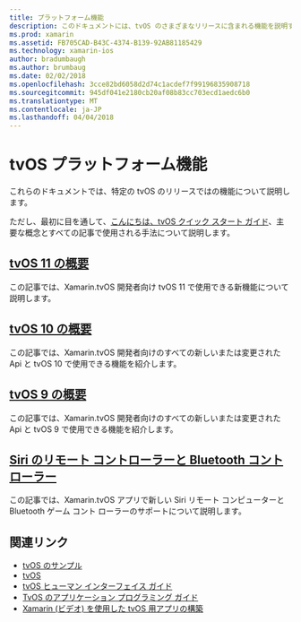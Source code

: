 ```yaml
---
title: プラットフォーム機能
description: このドキュメントには、tvOS のさまざまなリリースに含まれる機能を説明する記事へのリンクがします。
ms.prod: xamarin
ms.assetid: FB705CAD-B43C-4374-B139-92AB81185429
ms.technology: xamarin-ios
author: bradumbaugh
ms.author: brumbaug
ms.date: 02/02/2018
ms.openlocfilehash: 3cce82bd6058d2d74c1acdef7f99196835908718
ms.sourcegitcommit: 945df041e2180cb20af08b83cc703ecd1aedc6b0
ms.translationtype: MT
ms.contentlocale: ja-JP
ms.lasthandoff: 04/04/2018
---
```

# <a name="tvos-platform-features"></a>tvOS プラットフォーム機能

これらのドキュメントでは、特定の tvOS のリリースではの機能について説明します。

ただし、最初に目を通して、[こんにちは、tvOS クイック スタート ガイド](~/ios/tvos/get-started/hello-tvos.md)、主要な概念とすべての記事で使用される手法について説明します。

## <a name="introduction-to-tvos-11iostvosplatformintroduction-to-tvos11md"></a>[tvOS 11 の概要](~/ios/tvos/platform/introduction-to-tvos11.md)

この記事では、Xamarin.tvOS 開発者向け tvOS 11 で使用できる新機能について説明します。

## <a name="introduction-to-tvos-10iostvosplatformintroduction-to-tvos10indexmd"></a>[tvOS 10 の概要](~/ios/tvos/platform/introduction-to-tvos10/index.md)

この記事では、Xamarin.tvOS 開発者向けのすべての新しいまたは変更された Api と tvOS 10 で使用できる機能を紹介します。

## <a name="introduction-to-tvos-9iostvosplatformtvos9md"></a>[tvOS 9 の概要](~/ios/tvos/platform/tvos9.md)

この記事では、Xamarin.tvOS 開発者向けのすべての新しいまたは変更された Api と tvOS 9 で使用できる機能を紹介します。

## <a name="siri-remote-and-bluetooth-controllersiostvosplatformremote-bluetoothmd"></a>[Siri のリモート コントローラーと Bluetooth コントローラー](~/ios/tvos/platform/remote-bluetooth.md)

この記事では、Xamarin.tvOS アプリで新しい Siri リモート コンピューターと Bluetooth ゲーム コント ローラーのサポートについて説明します。



## <a name="related-links"></a>関連リンク

- [tvOS のサンプル](https://developer.xamarin.com/samples/tvos/all/)
- [tvOS](https://developer.apple.com/tvos/)
- [tvOS ヒューマン インターフェイス ガイド](https://developer.apple.com/tvos/human-interface-guidelines/)
- [TvOS のアプリケーション プログラミング ガイド](https://developer.apple.com/library/prerelease/tvos/documentation/General/Conceptual/AppleTV_PG/)
- [Xamarin (ビデオ) を使用した tvOS 用アプリの構築](https://university.xamarin.com/lightninglectures/tvos-with-xamarin)
